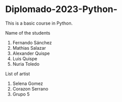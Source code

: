 # Diplomado-2023-Python-
This is a basic course in Python.

Name of the students
1. Fernando Sánchez
2. Mathias Salazar
3. Alexander Quispe
4. Luis Quispe
5. Nuria Toledo

List of artist
1. Selena Gomez
2. Corazon Serrano
3. Grupo 5
